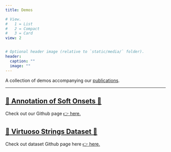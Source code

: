 ```yaml
---
title: Demos

# View.
#   1 = List
#   2 = Compact
#   3 = Card
view: 2


# Optional header image (relative to `static/media/` folder).
header:
  caption: ""
  image: ""
---
```


A collection of demos accompanying our [publications](/publication).

--------------------------------------

## [:memo: Annotation of Soft Onsets :memo:](/demos/onset-annotation.html)
Check out our Github page [:point_right: here.](https://github.com/arme-project/haydn-annotation-dataset)

## [:violin: Virtuoso Strings Dataset :violin:](/demos/virtuoso-strings.html)
Check out dataset Github page here [:point_right: here.](https://github.com/arme-project/virtuoso-strings)
